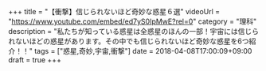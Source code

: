 +++
title =  "【衝撃】信じられないほど奇妙な惑星６選"
videoUrl = "https://www.youtube.com/embed/ed7yS0IpMwE?rel=0"
category = "理科"
description = "私たちが知っている惑星は全惑星のほんの一部！宇宙には信じられないほどの惑星があります。その中でも信じられないほど奇妙な惑星を6つ紹介！！"
tags = ["惑星,奇妙,宇宙,衝撃"]
date = 2018-04-08T17:00:09+09:00
draft = true
+++

